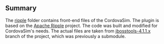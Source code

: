 ## Summary

The [ripple](ripple) folder contains front-end files of the CordovaSim. The plugin is based on the [Apache Ripple](https://github.com/apache/incubator-ripple) project. The code was built and modified for CordovaSim's needs. The actual files are taken from [jbosstools-4.1.1.x](https://github.com/yradtsevich/ripple-temp/tree/jbosstools-4.1.1.x) branch of the project, which was previously a submodule. 
